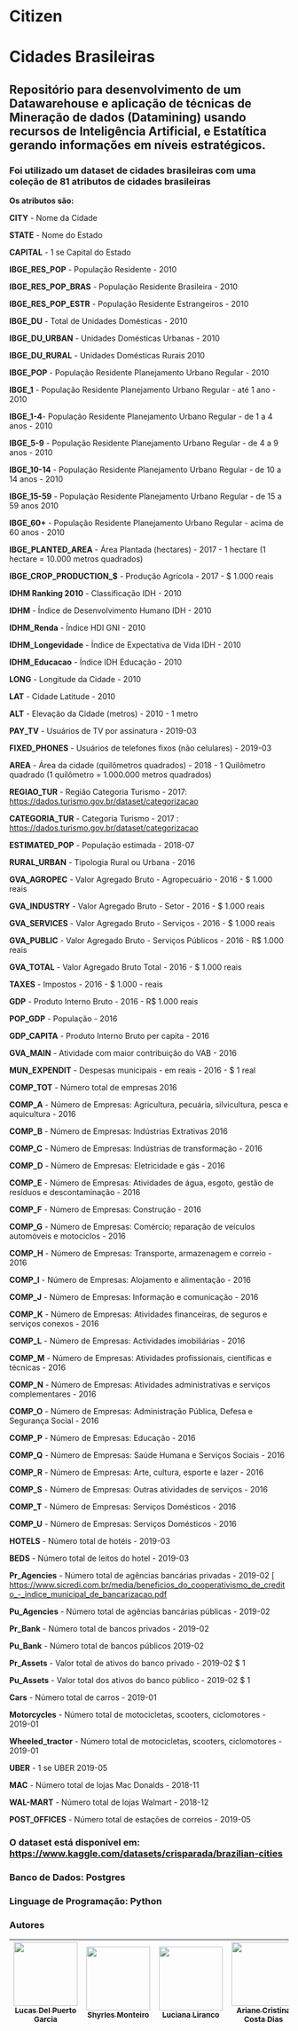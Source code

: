 # Citizen

# Cidades Brasileiras

## Repositório para desenvolvimento de um Datawarehouse e aplicação de técnicas de Mineração de dados (Datamining) usando recursos de Inteligência Artificial, e Estatítica gerando informações em níveis estratégicos.

### Foi utilizado um dataset de cidades brasileiras com uma coleção de 81 atributos de cidades brasileiras

**Os atributos são:**

**CITY** - Nome da Cidade	

**STATE** - Nome do Estado	

**CAPITAL**	- 1 se Capital do Estado

**IBGE_RES_POP** - População Residente - 2010	

**IBGE_RES_POP_BRAS** - População Residente Brasileira - 2010 

**IBGE_RES_POP_ESTR** - População Residente Estrangeiros - 2010	

**IBGE_DU**	- Total de Unidades Domésticas - 2010

**IBGE_DU_URBAN** - Unidades Domésticas Urbanas - 2010 	

**IBGE_DU_RURAL** - Unidades Domésticas Rurais 2010	

**IBGE_POP** - População Residente Planejamento Urbano Regular - 2010 

**IBGE_1** - População Residente Planejamento Urbano Regular - até 1 ano - 2010	

**IBGE_1-4**- População Residente Planejamento Urbano Regular - de 1 a 4 anos - 2010 	

**IBGE_5-9** - População Residente Planejamento Urbano Regular - de 4 a 9 anos - 2010	

**IBGE_10-14** - População Residente Planejamento Urbano Regular - de 10 a 14 anos - 2010 	

**IBGE_15-59** - População Residente Planejamento Urbano Regular - de 15 a 59 anos 2010 	

**IBGE_60+** - População Residente Planejamento Urbano Regular - acima de 60 anos - 2010	

**IBGE_PLANTED_AREA** - Área Plantada (hectares) - 2017 - 1 hectare (1 hectare = 10.000 metros quadrados)

**IBGE_CROP_PRODUCTION_$** - Produção Agrícola - 2017 - $ 1.000 reais	

**IDHM Ranking 2010** - Classificação IDH - 2010	

**IDHM** - Índice de Desenvolvimento Humano IDH - 2010 

**IDHM_Renda** - Índice HDI GNI - 2010	

**IDHM_Longevidade** - Índice de Expectativa de Vida IDH - 2010	

**IDHM_Educacao** - Índice IDH Educação - 2010	

**LONG** - Longitude da Cidade - 2010	

**LAT**	- Cidade Latitude - 2010

**ALT**	- Elevação da Cidade (metros) - 2010 - 1 metro

**PAY_TV** - Usuários de TV por assinatura - 2019-03 	

**FIXED_PHONES** - Usuários de telefones fixos (não celulares) - 2019-03	

**AREA** - Área da cidade (quilômetros quadrados) - 2018 - 1 Quilômetro quadrado (1 quilômetro = 1.000.000 metros quadrados)	

**REGIAO_TUR** - Região Categoria Turismo - 2017: https://dados.turismo.gov.br/dataset/categorizacao	

**CATEGORIA_TUR** - Categoria Turismo - 2017 : https://dados.turismo.gov.br/dataset/categorizacao	

**ESTIMATED_POP** - População estimada - 2018-07 	

**RURAL_URBAN** - Tipologia Rural ou Urbana - 2016	

**GVA_AGROPEC** - Valor Agregado Bruto - Agropecuário - 2016 - $ 1.000 reais

**GVA_INDUSTRY** - Valor Agregado Bruto - Setor  - 2016 - $ 1.000 reais	

**GVA_SERVICES** - Valor Agregado Bruto - Serviços - 2016 - $ 1.000 reais	

**GVA_PUBLIC** - Valor Agregado Bruto - Serviços Públicos - 2016 - R$ 1.000 reais 

**GVA_TOTAL** - Valor Agregado Bruto Total - 2016 - $ 1.000 reais	

**TAXES** - Impostos - 2016 - $ 1.000 - reais 

**GDP** - Produto Interno Bruto - 2016 - R$ 1.000 reais	

**POP_GDP**	- População - 2016 

**GDP_CAPITA** - Produto Interno Bruto per capita - 2016 

**GVA_MAIN** - Atividade com maior contribuição do VAB - 2016	

**MUN_EXPENDIT** - Despesas municipais - em reais - 2016 - $ 1 real	

**COMP_TOT** - Número total de empresas 2016 	

**COMP_A** - Número de Empresas: Agricultura, pecuária, silvicultura, pesca e aquicultura - 2016

**COMP_B** - Número de Empresas: Indústrias Extrativas 2016	

**COMP_C** - Número de Empresas: Indústrias de transformação - 2016	

**COMP_D** - Número de Empresas: Eletricidade e gás - 2016	

**COMP_E** - Número de Empresas: Atividades de água, esgoto, gestão de resíduos e descontaminação - 2016	

**COMP_F** - Número de Empresas: Construção - 2016	

**COMP_G** - Número de Empresas: Comércio; reparação de veículos automóveis e motociclos - 2016	

**COMP_H** - Número de Empresas: Transporte, armazenagem e correio - 2016	

**COMP_I** - Número de Empresas: Alojamento e alimentação - 2016 	

**COMP_J** - Número de Empresas: Informação e comunicação - 2016	

**COMP_K** - Número de Empresas: Atividades financeiras, de seguros e serviços conexos - 2016	

**COMP_L** - Número de Empresas: Actividades imobiliárias - 2016	

**COMP_M** - Número de Empresas: Atividades profissionais, científicas e técnicas - 2016	

**COMP_N** - Número de Empresas: Atividades administrativas e serviços complementares - 2016	

**COMP_O** - Número de Empresas: Administração Pública, Defesa e Segurança Social - 2016	

**COMP_P** - Número de Empresas: Educação - 2016	

**COMP_Q** - Número de Empresas: Saúde Humana e Serviços Sociais - 2016	

**COMP_R** - Número de Empresas: Arte, cultura, esporte e lazer - 2016	

**COMP_S** - Número de Empresas: Outras atividades de serviços - 2016	

**COMP_T** - Número de Empresas: Serviços Domésticos - 2016

**COMP_U** - Número de Empresas: Serviços Domésticos - 2016

**HOTELS** - Número total de hotéis - 2019-03	

**BEDS** - Número total de leitos do hotel - 2019-03	

**Pr_Agencies** - Número total de agências bancárias privadas - 2019-02 [ https://www.sicredi.com.br/media/beneficios_do_cooperativismo_de_credito_-_indice_municipal_de_bancarizacao.pdf

**Pu_Agencies**	- Número total de agências bancárias públicas - 2019-02  

**Pr_Bank**	- Número total de bancos privados - 2019-02

**Pu_Bank**	- Número total de bancos públicos 2019-02

**Pr_Assets** -	Valor total de ativos do banco privado - 2019-02 $ 1 

**Pu_Assets** -	Valor total dos ativos do banco público - 2019-02 $ 1

**Cars** - Número total de carros - 2019-01	

**Motorcycles** - Número total de motocicletas, scooters, ciclomotores - 2019-01	

**Wheeled_tractor** - Número total de motocicletas, scooters, ciclomotores - 2019-01

**UBER** - 1 se UBER 2019-05	

**MAC**	- Número total de lojas Mac Donalds - 2018-11

**WAL-MART** - Número total de lojas Walmart - 2018-12 

**POST_OFFICES** - Número total de estações de correios - 2019-05 	

### O dataset está disponível em: https://www.kaggle.com/datasets/crisparada/brazilian-cities

### Banco de Dados: Postgres
### Linguage de Programação: Python


### Autores

| [<img src="https://avatars.githubusercontent.com/u/49599535?v=4" width=115><br><sub>Lucas Del Puerto Garcia</sub>](https://github.com/DellGarcia) |  [<img src="https://avatars.githubusercontent.com/u/4665684?v=4" width=115><br><sub>Shyrles Monteiro</sub>](https://github.com/Shyrles) |  [<img src="https://avatars.githubusercontent.com/u/91036903?v=4" width=115><br><sub>Luciana Liranco</sub>](https://github.com/LuhLirancos) | [<img src="https://avatars.githubusercontent.com/u/91036903?v=4" width=115><br><sub>Ariane Cristina Costa Dias</sub>](https://github.com/LuhLirancos) | [<img src="https://avatars.githubusercontent.com/u/91036903?v=4" width=115><br><sub>Francisco Pereira dos Santos</sub>](https://github.com/LuhLirancos) | [<img src="https://avatars.githubusercontent.com/u/35076536?v=4" width=115><br><sub>Marina Gama Cubas da Silva</sub>](https://github.com/marinagamacubas) |
| :---: | :---: | :---: | :---: | :---: | :---: |









